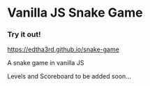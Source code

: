 # Vanilla JS Snake Game

### Try it out!

https://edtha3rd.github.io/snake-game

A snake game in vanilla JS

Levels and Scoreboard to be added soon...
